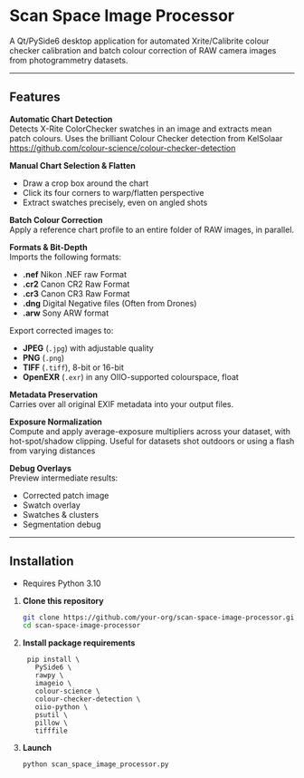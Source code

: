 # Scan Space Image Processor

A Qt/PySide6 desktop application for automated Xrite/Calibrite colour checker calibration and batch colour correction of RAW camera images from photogrammetry datasets.

---

## Features

 **Automatic Chart Detection**  
  Detects X-Rite ColorChecker swatches in an image and extracts mean patch colours.
  Uses the brilliant Colour Checker detection from KelSolaar
  https://github.com/colour-science/colour-checker-detection

 **Manual Chart Selection & Flatten**  
  - Draw a crop box around the chart  
  - Click its four corners to warp/flatten perspective  
  - Extract swatches precisely, even on angled shots

**Batch Colour Correction**  
  Apply a reference chart profile to an entire folder of RAW images, in parallel.

**Formats & Bit-Depth**  
  Imports the following formats:
  - **.nef** Nikon .NEF raw Format
  - **.cr2** Canon CR2 Raw Format
  - **.cr3** Canon CR3 Raw Format
  - **.dng** Digital Negative files (Often from Drones)
  - **.arw** Sony ARW format

  Export corrected images to:
  - **JPEG** (`.jpg`) with adjustable quality  
  - **PNG** (`.png`)  
  - **TIFF** (`.tiff`), 8-bit or 16-bit  
  - **OpenEXR** (`.exr`) in any OIIO-supported colourspace, float

**Metadata Preservation**  
  Carries over all original EXIF metadata into your output files.

**Exposure Normalization**  
  Compute and apply average-exposure multipliers across your dataset, with hot-spot/shadow clipping.
  Useful for datasets shot outdoors or using a flash from varying distances

**Debug Overlays**  
  Preview intermediate results:  
  - Corrected patch image  
  - Swatch overlay  
  - Swatches & clusters  
  - Segmentation debug

---

## Installation

- Requires Python 3.10

1. **Clone this repository**  
   ```bash
   git clone https://github.com/your-org/scan-space-image-processor.git
   cd scan-space-image-processor

2. **Install package requirements**
   ```
    pip install \
      PySide6 \
      rawpy \
      imageio \
      colour-science \
      colour-checker-detection \
      oiio-python \
      psutil \
      pillow \
      tifffile

3. **Launch**
    ```
   python scan_space_image_processor.py